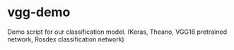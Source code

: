 # vgg-demo
Demo script for our classification model. (Keras, Theano, VGG16 pretrained network, Rosdex classification network)